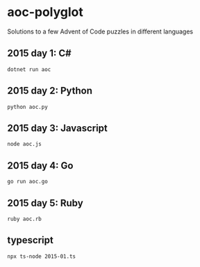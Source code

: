 # aoc-polyglot

Solutions to a few Advent of Code puzzles in different languages

## 2015 day 1: C#

```
dotnet run aoc
```

## 2015 day 2: Python

```
python aoc.py
```

## 2015 day 3: Javascript

```
node aoc.js
```

## 2015 day 4: Go

```
go run aoc.go
```

## 2015 day 5: Ruby

```
ruby aoc.rb
```

## typescript

```
npx ts-node 2015-01.ts
```